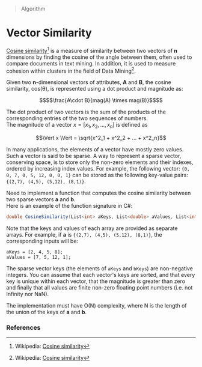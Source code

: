 > Algorithm
# Vector Similarity
[Cosine similarity](https://en.wikipedia.org/wiki/Cosine_similarity)[^1] is a measure of similarity between two vectors 
of **n** dimensions by finding the cosine of the angle between them, often used to compare documents in text mining. 
In addition, it is used to measure cohesion within clusters in the field of Data Mining[^1].

Given two **n**-dimensional vectors of attributes, **A** and **B**, the cosine similarity, cos(θ), is represented 
using a dot product and magnitude as: 
```math
$$\frac{A\cdot B}{mag(A) \times mag(B)}$$
```
The dot product of two vectors is the sum of the products of the corresponding entries of the two sequences of numbers.<br/>
The magnitude of a vector $x = [x_1, x_2, ..., x_n]$ is defined as
```math
\Vert x \Vert = \sqrt{x^2_1 + x^2_2 + ... + x^2_n}
```
In many applications, the elements of a vector have mostly zero values. Such a vector is said to be sparse. A way to 
represent a sparse vector, conserving space, is to store only the non-zero elements and their indexes, ordered by 
increasing index values. For example, the following vector: `{0, 0, 7, 0, 5, 12, 0, 0, 1}` can be stored as 
the following key-value pairs: `{(2,7), (4,5), (5,12), (8,1)}`.

Need to implement a function that computes the cosine similarity between two sparse vectors **a** and **b**. <br/>
Here is an example of the function signature in C#:
```csharp
double CosineSimilarity(List<int> aKeys, List<double> aValues, List<int> bKeys, List<double> bValues);
```
Note that the keys and values of each array are provided as separate arrays. 
For example, if **a** is `{(2,7), (4,5), (5,12), (8,1)}`, the corresponding inputs will be:
```
aKeys = [2, 4, 5, 8];
aValues = [7, 5, 12, 1];
```
The sparse vector keys (the elements of `aKeys` and `bKeys`) are non-negative integers. You can assume that each 
vector's keys are sorted, and that every key is unique within each vector, that the magnitude is greater than zero 
and finally that all values are finite non-zero floating point numbers (i.e. not Infinity nor NaN).

The implementation must have O(N) complexity, where N is the length of the union of the keys of **a** and **b**.

### References
[^1]: Wikipedia: [Cosine similarity](https://en.wikipedia.org/wiki/Cosine_similarity)
